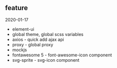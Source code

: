 
## feature

2020-01-17
- element-ui
- global theme, global scss variables
- axios - quick add ajax api
- proxy - global proxy
- mockjs
- fontawesome 5 - font-awesome-icon component
- svg-sprite - svg-icon component
